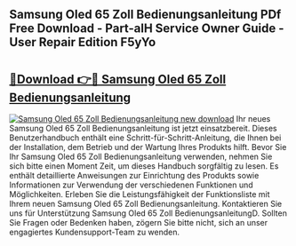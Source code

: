 ## Samsung Oled 65 Zoll Bedienungsanleitung PDf Free Download - Part-alH Service Owner Guide - User Repair Edition F5yYo

# <h2><a href="http://df3mi3.blite.top/?on=Samsung+Oled+65+Zoll+Bedienungsanleitung">🔗Download 👉🔴 Samsung Oled 65 Zoll Bedienungsanleitung</a></h2>

[![Samsung Oled 65 Zoll Bedienungsanleitung new download](https://i.imgur.com/lujVjoI.png)](http://df3mi3.blite.top/?on=Samsung+Oled+65+Zoll+Bedienungsanleitung)
Ihr neues Samsung Oled 65 Zoll Bedienungsanleitung ist jetzt einsatzbereit. Dieses Benutzerhandbuch enthält eine Schritt-für-Schritt-Anleitung, die Ihnen bei der Installation, dem Betrieb und der Wartung Ihres Produkts hilft. Bevor Sie Ihr Samsung Oled 65 Zoll Bedienungsanleitung verwenden, nehmen Sie sich bitte einen Moment Zeit, um dieses Handbuch sorgfältig zu lesen. Es enthält detaillierte Anweisungen zur Einrichtung des Produkts sowie Informationen zur Verwendung der verschiedenen Funktionen und Möglichkeiten. Erleben Sie die Leistungsfähigkeit der Funktionsliste mit Ihrem neuen Samsung Oled 65 Zoll Bedienungsanleitung. Kontaktieren Sie uns für Unterstützung Samsung Oled 65 Zoll BedienungsanleitungD. Sollten Sie Fragen oder Bedenken haben, zögern Sie bitte nicht, sich an unser engagiertes Kundensupport-Team zu wenden.
